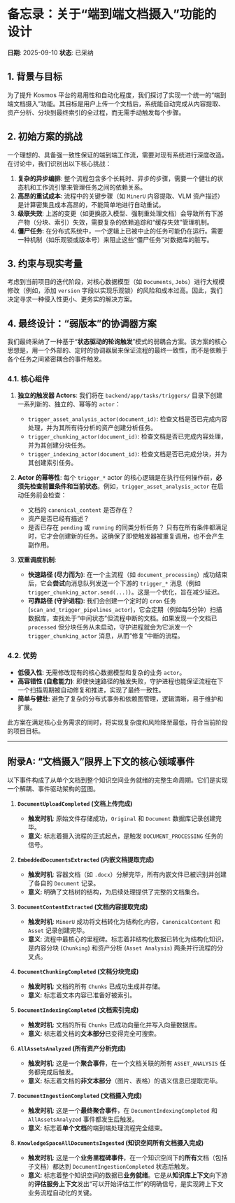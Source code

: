 # 备忘录：关于“端到端文档摄入”功能的设计

**日期**: 2025-09-10
**状态**: 已采纳

## 1. 背景与目标

为了提升 Kosmos 平台的易用性和自动化程度，我们探讨了实现一个统一的“端到端文档摄入”功能。其目标是用户上传一个文档后，系统能自动完成从内容提取、资产分析、分块到最终索引的全过程，而无需手动触发每个步骤。

## 2. 初始方案的挑战

一个理想的、具备强一致性保证的端到端工作流，需要对现有系统进行深度改造。在讨论中，我们识别出以下核心挑战：

1.  **复杂的异步编排**: 整个流程包含多个长耗时、异步的步骤，需要一个健壮的状态机和工作流引擎来管理任务之间的依赖关系。
2.  **高昂的重试成本**: 流程中的关键步骤（如 `MinerU` 内容提取、VLM 资产描述）是计算密集且成本高昂的，不能简单地进行自动重试。
3.  **级联失效**: 上游的变更（如更换嵌入模型、强制重处理文档）会导致所有下游产物（分块、索引）失效，需要复杂的依赖追踪和“缓存失效”管理机制。
4.  **僵尸任务**: 在分布式系统中，一个逻辑上已被中止的任务可能仍在运行。需要一种机制（如乐观锁或版本号）来阻止这些“僵尸任务”对数据库的脏写。

## 3. 约束与现实考量

考虑到当前项目的迭代阶段，对核心数据模型（如 `Documents`, `Jobs`）进行大规模修改（例如，添加 `version` 字段以实现乐观锁）的风险和成本过高。因此，我们决定寻求一种侵入性更小、更务实的解决方案。

## 4. 最终设计：“弱版本”的协调器方案

我们最终采纳了一种基于“**状态驱动的轮询触发**”模式的弱耦合方案。该方案的核心思想是，用一个外部的、定时的协调器层来保证流程的最终一致性，而不是依赖于各个任务之间紧密耦合的事件触发。

### 4.1. 核心组件

1.  **独立的触发器 Actors**:
    我们将在 `backend/app/tasks/triggers/` 目录下创建一系列新的、独立的、幂等的 `actor`：
    *   `trigger_asset_analysis_actor(document_id)`: 检查文档是否已完成内容处理，并为其所有待分析的资产创建分析任务。
    *   `trigger_chunking_actor(document_id)`: 检查文档是否已完成内容处理，并为其创建分块任务。
    *   `trigger_indexing_actor(document_id)`: 检查文档是否已完成分块，并为其创建索引任务。

2.  **Actor 的幂等性**:
    每个 `trigger_*` actor 的核心逻辑是在执行任何操作前，**必须先检查前置条件和当前状态**。例如，`trigger_asset_analysis_actor` 在启动任务前会检查：
    *   文档的 `canonical_content` 是否存在？
    *   资产是否已经有描述？
    *   是否已存在 `pending` 或 `running` 的同类分析任务？
    只有在所有条件都满足时，它才会创建新的任务。这确保了即使触发器被重复调用，也不会产生副作用。

3.  **双重调度机制**:
    *   **快速路径 (尽力而为)**: 在一个主流程（如 `document_processing`）成功结束后，它会**尝试**向消息队列发送一个下游的 `trigger_*` 消息（例如 `trigger_chunking_actor.send(...)`）。这是一个优化，旨在减少延迟。
    *   **可靠路径 (守护进程)**: 我们会创建一个定时的 `cron` 任务 (`scan_and_trigger_pipelines_actor`)，它会定期（例如每5分钟）扫描数据库，查找处于“中间状态”但流程中断的文档。如果发现一个文档已 `processed` 但分块任务从未启动，守护进程就会为它派发一个 `trigger_chunking_actor` 消息，从而“修复”中断的流程。

### 4.2. 优势

*   **低侵入性**: 无需修改现有的核心数据模型和复杂的业务 `actor`。
*   **高容错性 (自愈能力)**: 即使快速路径的触发失败，守护进程也能保证流程在下一个扫描周期被自动修复和推进，实现了最终一致性。
*   **简单与健壮**: 避免了复杂的分布式事务和依赖图管理，逻辑清晰，易于维护和扩展。

此方案在满足核心业务需求的同时，将实现复杂度和风险降至最低，符合当前阶段的项目目标。

---

## 附录A: “文档摄入”限界上下文的核心领域事件

以下事件构成了从单个文档到整个知识空间业务就绪的完整生命周期。它们是实现一个解耦、事件驱动架构的蓝图。

1.  **`DocumentUploadCompleted` (文档上传完成)**
    *   **触发时机**: 原始文件存储成功，`Original` 和 `Document` 数据库记录创建完毕。
    *   **意义**: 标志着摄入流程的正式起点，是触发 `DOCUMENT_PROCESSING` 任务的信号。

2.  **`EmbeddedDocumentsExtracted` (内嵌文档提取完成)**
    *   **触发时机**: 容器文档（如 `.docx`）分解完毕，所有内嵌文件已被识别并创建了各自的 `Document` 记录。
    *   **意义**: 明确了文档树的结构，为后续处理提供了完整的文档集合。

3.  **`DocumentContentExtracted` (文档内容提取完成)**
    *   **触发时机**: `MinerU` 成功将文档转化为结构化内容，`CanonicalContent` 和 `Asset` 记录创建完毕。
    *   **意义**: 流程中最核心的里程碑。标志着非结构化数据已转化为结构化知识，是内容分块 (`Chunking`) 和资产分析 (`Asset Analysis`) 两条并行流程的分叉点。

4.  **`DocumentChunkingCompleted` (文档分块完成)**
    *   **触发时机**: 文档的所有 `Chunks` 已成功生成并存储。
    *   **意义**: 标志着文本内容已准备好被索引。

5.  **`DocumentIndexingCompleted` (文档索引完成)**
    *   **触发时机**: 文档的所有 `Chunks` 已成功向量化并写入向量数据库。
    *   **意义**: 标志着文档的**文本部分**已变得完全可搜索。

6.  **`AllAssetsAnalyzed` (所有资产分析完成)**
    *   **触发时机**: 这是一个**聚合事件**，在一个文档关联的所有 `ASSET_ANALYSIS` 任务都完成后触发。
    *   **意义**: 标志着文档的**非文本部分**（图片、表格）的语义信息已提取完毕。

7.  **`DocumentIngestionCompleted` (文档摄入完成)**
    *   **触发时机**: 这是一个**最终聚合事件**，在 `DocumentIndexingCompleted` 和 `AllAssetsAnalyzed` 事件都发生后触发。
    *   **意义**: 标志着**单个文档**的端到端处理流程完全结束。

8.  **`KnowledgeSpaceAllDocumentsIngested` (知识空间所有文档摄入完成)**
    *   **触发时机**: 这是一个**业务里程碑事件**，在一个知识空间下的**所有**文档（包括子文档）都达到 `DocumentIngestionCompleted` 状态后触发。
    *   **意义**: 标志着整个知识空间的数据已**业务就绪**。它是从**知识库上下文**向下游的**评估服务上下文**发出“可以开始评估工作”的明确信号，是实现跨上下文业务流程自动化的关键。